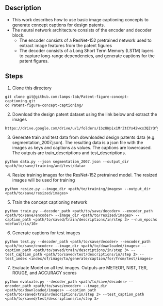 ## Description
- This work describes how to use basic image captioning concepts to generate concept captions for design patents. 
- The neural network architecture consists of the encoder and decoder block.
  - The encoder consists of a ResNet-152 pretrained network used to extract image features from the patent figures
  - The decoder consists of a Long Short Term Memory (LSTM) layers to capture long-range dependencies, and generate captions for the patent figures.
  
## Steps
1. Clone this directory
```
git clone git@github.com:lamps-lab/Patent-figure-concept-captioning.git
cd Patent-figure-concept-captioning/
```
2. Download the design patent dataset using the link below and extract the images
```
https://drive.google.com/drive/u/1/folders/1bzUWpix1MrZtCYx42wxx3QZrQfyNT0rC
```
3. Generate train and test data from downloaded design patents data (e.g. segmentation_2007.json). The resulting data is a json file with the images as keys and captions as values. The captions are lowercased. The outputs are train_descriptions and test_descriptions.
```
python data.py --json segmentation_2007.json --output_dir <path/to/save/training/and/test/data>
```
4. Resize training images for the ResNet-152 pretrained model. The resized images will be used for training
```
python resize.py --image_dir <path/to/training/images> --output_dir <path/to/save/resized/images>
```
5. Train the concept captioning network
```
python train.py --decoder_path <path/to/save/decoder> --encoder_path <path/to/save/encoder> --image_dir <path/to/resized/images> --caption_path <path/to/saved/train/descriptions/in/step 3> --num_epochs <default/is/10> 
```
6. Generate captions for test images
```
python test.py --decoder_path <path/to/save/decoder> --encoder_path <path/to/save/encoder> --image_dir <path/to/downloaded/images> --caption_path <path/to/saved/train/descriptions/in/step 3> --test_caption_path <path/to/saved/test/descriptions/in/step 3> --test_index <index/of/image/to/generate/caption/for/from/test/images>
```
7. Evaluate Model on all test images. Outputs are METEOR, NIST, TER, ROUGE, and ACCURACY scores
```
python evaluate.py --decoder_path <path/to/save/decoder> --encoder_path <path/to/save/encoder> --image_dir <path/to/downloaded/images> --caption_path <path/to/saved/train/descriptions/in/step 3> --test_caption_path <path/to/saved/test/descriptions/in/step 3>
```
